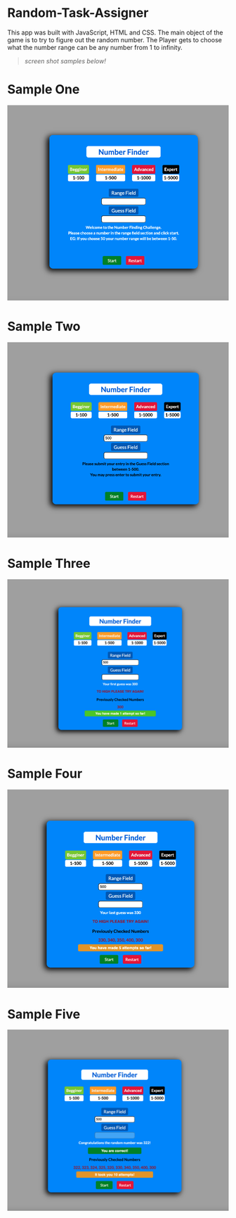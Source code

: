 # Random-Task-Assigner

This app was built with JavaScript, HTML and CSS.
The main object of the game is to try to figure out the random number.
The Player gets to choose what the number range can be any number from 1 to infinity.

> _screen shot samples below!_

# Sample One

![Mark Down](./MD-images/Screen-Shot-1.png?raw=true)

# Sample Two

![Mark Down](./MD-images/Screen-Shot-2.png?raw=true)

# Sample Three

![Mark Down](./MD-images/Screen-Shot-3.png?raw=true)

# Sample Four

![Mark Down](./MD-images/Screen-Shot-4.png?raw=true)

# Sample Five

![Mark Down](./MD-images/Screen-Shot-5.png?raw=true)
